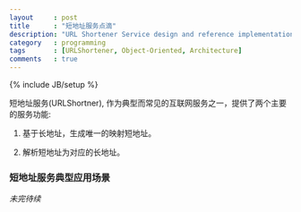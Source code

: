 ```yaml
---
layout     : post
title      : "短地址服务点滴"
description: "URL Shortener Service design and reference implementation"
category   : programming
tags       : [URLShortener, Object-Oriented, Architecture]
comments   : true
---
```

{% include JB/setup %}

短地址服务(URLShortner), 作为典型而常见的互联网服务之一，提供了两个主要的服务功能:

1. 基于长地址，生成唯一的映射短地址。
 
2. 解析短地址为对应的长地址。 

### 短地址服务典型应用场景

*未完待续*